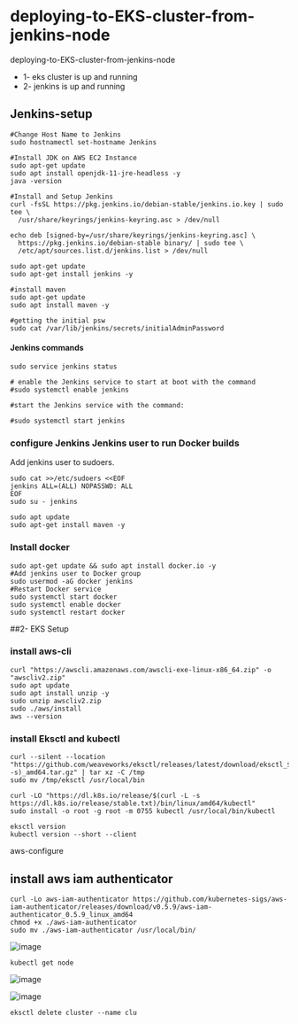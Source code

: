 # deploying-to-EKS-cluster-from-jenkins-node
deploying-to-EKS-cluster-from-jenkins-node

* 1- eks cluster is up and running
* 2- jenkins is up and running


## Jenkins-setup

```
#Change Host Name to Jenkins
sudo hostnamectl set-hostname Jenkins

#Install JDK on AWS EC2 Instance
sudo apt-get update 
sudo apt install openjdk-11-jre-headless -y
java -version

#Install and Setup Jenkins
curl -fsSL https://pkg.jenkins.io/debian-stable/jenkins.io.key | sudo tee \
  /usr/share/keyrings/jenkins-keyring.asc > /dev/null

echo deb [signed-by=/usr/share/keyrings/jenkins-keyring.asc] \
  https://pkg.jenkins.io/debian-stable binary/ | sudo tee \
  /etc/apt/sources.list.d/jenkins.list > /dev/null  

sudo apt-get update
sudo apt-get install jenkins -y

#install maven
sudo apt-get update
sudo apt install maven -y

#getting the initial psw
sudo cat /var/lib/jenkins/secrets/initialAdminPassword
```

#### Jenkins commands

```
sudo service jenkins status

# enable the Jenkins service to start at boot with the command
#sudo systemctl enable jenkins

#start the Jenkins service with the command:

#sudo systemctl start jenkins
```



###  configure Jenkins Jenkins user to run Docker builds

Add jenkins user to sudoers.

```
sudo cat >>/etc/sudoers <<EOF
jenkins ALL=(ALL) NOPASSWD: ALL 
EOF
sudo su - jenkins 
```


```
sudo apt update
sudo apt-get install maven -y
```

### Install docker

```
sudo apt-get update && sudo apt install docker.io -y
#Add jenkins user to Docker group
sudo usermod -aG docker jenkins
#Restart Docker service
sudo systemctl start docker
sudo systemctl enable docker
sudo systemctl restart docker
```

##2- EKS Setup

### install aws-cli

```
curl "https://awscli.amazonaws.com/awscli-exe-linux-x86_64.zip" -o "awscliv2.zip"
sudo apt update
sudo apt install unzip -y
sudo unzip awscliv2.zip
sudo ./aws/install
aws --version
```

### install Eksctl and kubectl

```
curl --silent --location "https://github.com/weaveworks/eksctl/releases/latest/download/eksctl_$(uname -s)_amd64.tar.gz" | tar xz -C /tmp
sudo mv /tmp/eksctl /usr/local/bin

curl -LO "https://dl.k8s.io/release/$(curl -L -s https://dl.k8s.io/release/stable.txt)/bin/linux/amd64/kubectl"
sudo install -o root -g root -m 0755 kubectl /usr/local/bin/kubectl

eksctl version
kubectl version --short --client
```


aws-configure


## install aws iam authenticator

```
curl -Lo aws-iam-authenticator https://github.com/kubernetes-sigs/aws-iam-authenticator/releases/download/v0.5.9/aws-iam-authenticator_0.5.9_linux_amd64
chmod +x ./aws-iam-authenticator
sudo mv ./aws-iam-authenticator /usr/local/bin/
```


![image](https://user-images.githubusercontent.com/96833570/222448292-d29254db-6029-4dd8-8d88-30fcf68efdb0.png)


`kubectl get node`

![image](https://user-images.githubusercontent.com/96833570/222452891-8a8a90ff-fdd1-4da5-a340-188608d13a89.png)


![image](https://user-images.githubusercontent.com/96833570/222506434-3dd3a1dc-560f-46c7-ba47-586e77b4c53f.png)



`eksctl delete cluster --name clu`
